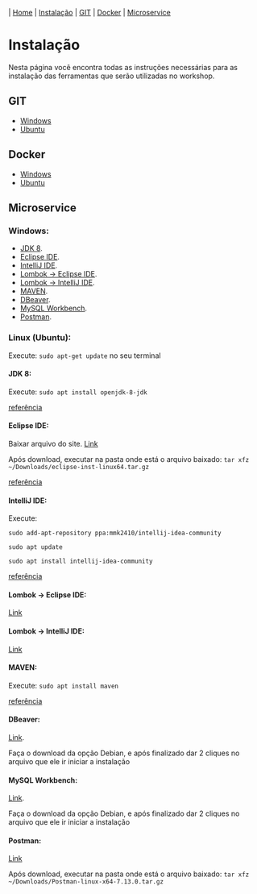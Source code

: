 | [Home](https://gabrielbabler.github.io/handson_microservice/) | [Instalação](https://gabrielbabler.github.io/handson_microservice/instalacao) | [GIT](https://gabrielbabler.github.io/handson_microservice/git) | [Docker](https://gabrielbabler.github.io/handson_microservice/docker) | [Microservice](https://gabrielbabler.github.io/handson_microservice/microservice)

# Instalação

Nesta página você encontra todas as instruções  necessárias para as instalação das ferramentas que serão utilizadas
no workshop.


## GIT

- [Windows](/instalacao/git/windows.md)
- [Ubuntu](/instalacao/git/ubuntu.md)

## Docker

- [Windows](/instalacao/docker/windows.md)
- [Ubuntu](/instalacao/docker/ubuntu.md)


## Microservice

### Windows:

- [JDK 8](https://www.oracle.com/java/technologies/javase-jdk8-downloads.html).
- [Eclipse IDE](https://www.eclipse.org/downloads/).
- [IntelliJ IDE](https://www.jetbrains.com/idea/download/#section=linux).
- [Lombok -> Eclipse IDE](https://projectlombok.org/setup/eclipse).
- [Lombok -> IntelliJ IDE](https://projectlombok.org/setup/intellij).
- [MAVEN](https://maven.apache.org/download.cgi).
- [DBeaver](https://dbeaver.io/download/).
- [MySQL Workbench](https://dev.mysql.com/downloads/workbench/).
- [Postman](https://www.postman.com/downloads/).

### Linux (Ubuntu):

Execute: `sudo apt-get update` no seu terminal

#### JDK 8: 

Execute: `sudo apt install openjdk-8-jdk`

[referência](https://www.digitalocean.com/community/tutorials/how-to-install-java-with-apt-on-ubuntu-18-04)

#### Eclipse IDE: 

Baixar arquivo do site. [Link](https://www.eclipse.org/downloads/)

Após download, executar na pasta onde está o arquivo baixado: `tar xfz ~/Downloads/eclipse-inst-linux64.tar.gz`

[referência](https://websiteforstudents.com/how-to-install-eclipse-oxygen-ide-on-ubuntu-167-04-17-10-18-04/)

#### IntelliJ IDE:

Execute: 

`sudo add-apt-repository ppa:mmk2410/intellij-idea-community`

`sudo apt update`

`sudo apt install intellij-idea-community`

[referência](https://itsfoss.com/install-intellij-ubuntu-linux/)

#### Lombok -> Eclipse IDE:

[Link](https://projectlombok.org/setup/eclipse)

#### Lombok -> IntelliJ IDE:

[Link](https://projectlombok.org/setup/intellij)

#### MAVEN:

Execute: `sudo apt install maven`

[referência](https://linuxize.com/post/how-to-install-apache-maven-on-ubuntu-18-04/)

#### DBeaver:

[Link](https://dbeaver.io/download/).

Faça o download da opção Debian, e após finalizado dar 2 cliques no arquivo que ele ir iniciar a instalação

#### MySQL Workbench:

[Link](https://dev.mysql.com/downloads/workbench/).

Faça o download da opção Debian, e após finalizado dar 2 cliques no arquivo que ele ir iniciar a instalação

#### Postman:

[Link](https://www.postman.com/downloads/)

Após download, executar na pasta onde está o arquivo baixado: `tar xfz ~/Downloads/Postman-linux-x64-7.13.0.tar.gz`
